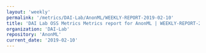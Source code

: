 ```yaml
---
layout: 'weekly'
permalink: '/metrics/DAI-Lab/AnonML/WEEKLY-REPORT-2019-02-10'
title: 'DAI Lab OSS Metrics Metrics report for AnonML | WEEKLY-REPORT-2019-02-10'
organization: 'DAI-Lab'
repository: 'AnonML'
current_date: '2019-02-10'
---
```

